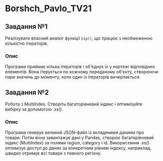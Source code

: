 # Borshch_Pavlo_TV21

## Завдання №1  
Реалізувати власний аналог функції `zip()`, що працює з необмеженою кількістю ітераторів.

### Опис  
Програма приймає кілька ітераторів і об'єднує їх у кортежі відповідних елементів. Вона ітерується по кожному переданому об'єкту, створюючи пари значень до моменту, коли один із ітераторів вичерпається.


## Завдання №2
Робота з MultiIndex. Створіть багаторівневий індекс і оптимізуйте вибірку за допомогою .xs().

### Опис  
Програма генерує великий JSON-файл із вкладеними даними про товари. Потім вона завантажує дані у Pandas, створює багаторівневий індекс (MultiIndex) за полями region, category і id. Використання .xs() оптимізує доступ до даних за конкретним рівнем індексу, наприклад, швидко отримує всі товари з певного регіону.
